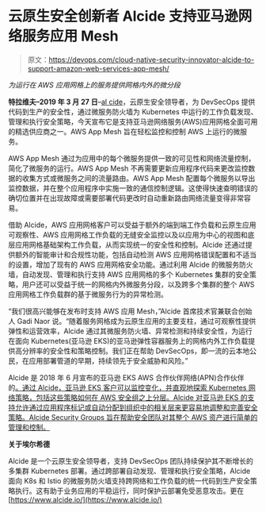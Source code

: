 # 云原生安全创新者 Alcide 支持亚马逊网络服务应用 Mesh

> 原文：<https://devops.com/cloud-native-security-innovator-alcide-to-support-amazon-web-services-app-mesh/>

*为运行在 AWS 应用网格上的服务提供网格内外的微分段*

**特拉维夫–2019 年 3 月 27 日**–[al cide](https://www.alcide.io/)，云原生安全领导者，为 DevSecOps 提供代码到生产的安全性，通过微服务防火墙为 Kubernetes 中运行的工作负载发现、管理和执行安全策略，今天宣布它是支持亚马逊网络服务(AWS)应用网格全面可用的精选供应商之一。AWS App Mesh 旨在轻松监控和控制 AWS 上运行的微服务。

AWS App Mesh 通过为应用中的每个微服务提供一致的可见性和网络流量控制，简化了微服务的运行。AWS App Mesh 不再需要更新应用程序代码来更改监控数据的收集方式或微服务之间的流量路由。AWS App Mesh 配置每个微服务以导出监控数据，并在整个应用程序中实施一致的通信控制逻辑。这使得快速查明错误的确切位置并在出现故障或需要部署代码更改时自动重新路由网络流量变得非常容易。

借助 Alcide，AWS 应用网格客户可以受益于额外的端到端工作负载和云原生应用可观察性、AWS 应用网格工作负载的无缝安全监控以及以应用为中心的视图和底层应用网格基础架构工作负载，从而实现统一的安全性和控制。Alcide 还通过提供额外的智能审计和合规性功能，包括自动检测 AWS 应用网格错误配置和不适当的设置，增加了现有的 AWS 应用网格安全功能。通过利用 Alcide 的微服务防火墙，自动发现、管理和执行支持 AWS 应用网格的多个 Kubernetes 集群的安全策略，用户还可以受益于统一的网格内外微服务分段，以及跨多个集群的整个 AWS 应用网格工作负载群的基于微服务行为的异常检测。

“我们很高兴能够在发布时支持 AWS 应用 Mesh，”Alcide 首席技术官兼联合创始人 Gadi Naor 说。“随着服务网格成为云原生应用的主要支柱，通过可观察性提供弹性和运营效率，Alcide 通过其微服务防火墙、异常检测和持续安全性，为运行在面向 Kubernetes(亚马逊 EKS)的亚马逊弹性容器服务上的网格内外工作负载提供高分辨率的安全性和策略控制。我们正在帮助 DevSecOps，即一流的云本地公民，在应用部署管道的早期，持续领先于安全威胁和风险。”

Alcide 是 2018 年 6 月宣布的亚马逊 EKS AWS 合作伙伴网络(APN)合作伙伴的[。通过 Alcide，亚马逊 EKS 客户可以监控变化，并直观地探索 Kubernetes 网络策略，包括这些策略如何在 AWS 安全组之上分层。Alcide 对亚马逊 EKS 的支持允许通过应用程序标记或自动分配到组织中的相关层来更容易地调整和完善安全策略。Alcide Security Groups 旨在帮助安全团队对其整个 AWS 资产进行简单的管理和控制。](https://www.alcide.io/news/alcide-announces-its-native-integration-with-amazons-eks/)

**关于埃尔希德**

Alcide 是一个云原生安全领导者，支持 DevSecOps 团队持续保护其不断增长的多集群 Kubernetes 部署。通过跨部署自动发现、管理和执行安全策略，Alcide 面向 K8s 和 Istio 的微服务防火墙支持跨网络和工作负载的统一代码到生产安全策略执行。这有助于业务应用的平稳运行，同时保护云部署免受恶意攻击。更在[https://www.alcide.io/](https://www.alcide.io/)